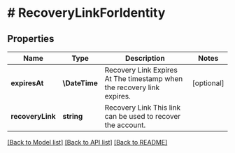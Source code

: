 # # RecoveryLinkForIdentity

## Properties

Name | Type | Description | Notes
------------ | ------------- | ------------- | -------------
**expiresAt** | **\DateTime** | Recovery Link Expires At  The timestamp when the recovery link expires. | [optional]
**recoveryLink** | **string** | Recovery Link  This link can be used to recover the account. |

[[Back to Model list]](../../README.md#models) [[Back to API list]](../../README.md#endpoints) [[Back to README]](../../README.md)
